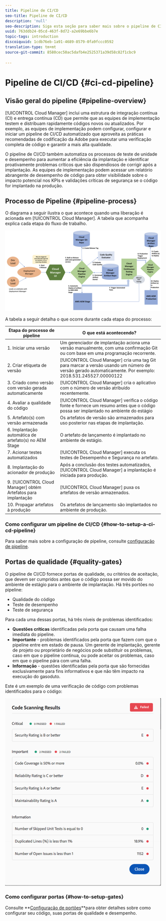 ```yaml
---
title: Pipeline de CI/CD
seo-title: Pipeline de CI/CD
description: 'null'
seo-description: Siga esta seção para saber mais sobre o pipeline de CI/CD, que lida com implantações para o palco e produção no Cloud Manager.
uuid: 763ddb24-05cd-463f-8d72-a2e69bbe6b7e
topic-tags: introduction
discoiquuid: 1cdb76eb-1a91-4689-8579-0fa9fccc0592
translation-type: tm+mt
source-git-commit: 8580cec50ac5dafb4e2525371a39d58c82f1cbc9

---
```



# Pipeline de CI/CD {#ci-cd-pipeline}

## Visão geral do pipeline {#pipeline-overview}

[!UICONTROL Cloud Manager] inclui uma estrutura de integração contínua (CI) e entrega contínua (CD) que permite que as equipes de implementação testem e distribuam rapidamente códigos novos ou atualizados. Por exemplo, as equipes de implementação podem configurar, configurar e iniciar um pipeline de CI/CD automatizado que aproveita as práticas recomendadas de codificação da Adobe para executar uma verificação completa de código e garantir a mais alta qualidade.

O pipeline de CI/CD também automatiza os processos de teste de unidade e desempenho para aumentar a eficiência da implantação e identificar proativamente problemas críticos que são dispendiosos de corrigir após a implantação. As equipes de implementação podem acessar um relatório abrangente de desempenho de código para obter visibilidade sobre o impacto potencial nos KPIs e validações críticas de segurança se o código for implantado na produção.

## Processo de Pipeline {#pipeline-process}

O diagrama a seguir ilustra o que acontece quando uma liberação é acionada em [!UICONTROL Cloud Manager]. A tabela que acompanha explica cada etapa do fluxo de trabalho.

![](assets/screen_shot_2018-05-30at82457pm.png)

A tabela a seguir detalha o que ocorre durante cada etapa do processo:

| Etapa do processo de pipeline | O que está acontecendo? |
|---|---|
| 1. Iniciar uma versão | Um gerenciador de implantação aciona uma versão manualmente, com uma confirmação Git ou com base em uma programação recorrente. |
| 2. Criar etiqueta de versão | [!UICONTROL Cloud Manager] cria uma tag Git para marcar a versão usando um número de versão gerado automaticamente. Por exemplo: 2018.531.245527.00000122 |
| 3. Criado como versão com versão gerada automaticamente | [!UICONTROL Cloud Manager] cria o aplicativo com o número de versão atribuído recentemente. |
| 4. Avaliar a qualidade do código | [!UICONTROL Cloud Manager] verifica o código fonte e fornece um resumo antes que o código possa ser implantado no ambiente do estágio |
| 5. Artefato(s) com versão armazenada | Os artefatos de versão são armazenados para uso posterior nas etapas de implantação. |
| 6. Implantação automática de artefato(s) no AEM Stage | O artefato de lançamento é implantado no ambiente de estágio. |
| 7. Acionar testes automatizados | [!UICONTROL Cloud Manager] executa os testes de Desempenho e Segurança no artefato. |
| 8. Implantação do acionador de produção | Após a conclusão dos testes automatizados, [!UICONTROL Cloud Manager] a implantação é iniciada para produção. |
| 9. [!UICONTROL Cloud Manager] obtém Artefatos para implantação | [!UICONTROL Cloud Manager] puxa os artefatos de versão armazenados. |
| 10. Propagar artefatos à produção | Os artefatos de lançamento são implantados no ambiente de produção. |

### Como configurar um pipeline de CI/CD {#how-to-setup-a-ci-cd-pipeline}

Para saber mais sobre a configuração de pipeline, consulte [configuração de pipeline](configuring-pipeline.md).

## Portas de qualidade {#quality-gates}

O pipeline de CI/CD fornece portas de qualidade, ou critérios de aceitação, que devem ser cumpridos antes que o código possa ser movido do ambiente de estágio para o ambiente de implantação. Há três portões no pipeline:

* Qualidade do código
* Teste de desempenho
* Teste de segurança

Para cada uma dessas portas, há três níveis de problemas identificados:

* **Questões críticas** identificadas pela porta que causam uma falha imediata do pipeline.
* **Importante** - problemas identificados pela porta que fazem com que o pipeline entre em estado de pausa. Um gerente de implantação, gerente de projeto ou proprietário de negócios pode substituir os problemas, caso em que o pipeline continua, ou pode aceitar os problemas, caso em que o pipeline pára com uma falha.
* **Informação** - questões identificadas pela porta que são fornecidas exclusivamente para fins informativos e que não têm impacto na execução do gasoduto.

Este é um exemplo de uma verificação de código com problemas identificados para o código:

![](assets/quality-gate-failed.png)

### Como configurar portas {#how-to-setup-gates}

Consulte **[Configuração de portões](configuring-pipeline.md)**para obter detalhes sobre como configurar seu código, suas portas de qualidade e desempenho.
